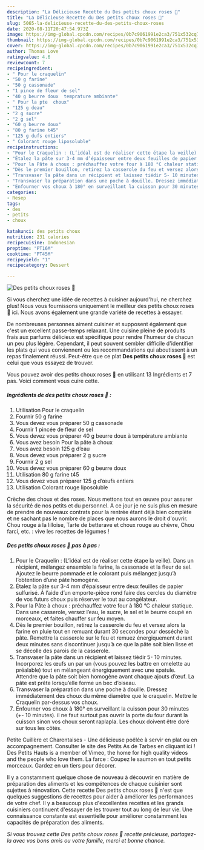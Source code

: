 ```yaml
---
description: "La Délicieuse Recette du Des petits choux roses 🌹"
title: "La Délicieuse Recette du Des petits choux roses 🌹"
slug: 5065-la-delicieuse-recette-du-des-petits-choux-roses
date: 2020-08-11T20:47:54.973Z
image: https://img-global.cpcdn.com/recipes/0b7c9061991e2ca3/751x532cq70/des-petits-choux-roses-🌹-photo-principale-de-la-recette.jpg
thumbnail: https://img-global.cpcdn.com/recipes/0b7c9061991e2ca3/751x532cq70/des-petits-choux-roses-🌹-photo-principale-de-la-recette.jpg
cover: https://img-global.cpcdn.com/recipes/0b7c9061991e2ca3/751x532cq70/des-petits-choux-roses-🌹-photo-principale-de-la-recette.jpg
author: Thomas Love
ratingvalue: 4.6
reviewcount: 7
recipeingredient:
- " Pour le craquelin"
- "50 g farine"
- "50 g cassonade"
- "1 pince de fleur de sel"
- "40 g beurre doux  temprature ambiante"
- " Pour la pte  choux"
- "125 g deau"
- "2 g sucre"
- "2 g sel"
- "60 g beurre doux"
- "80 g farine t45"
- "125 g dufs entiers"
- " Colorant rouge liposoluble"
recipeinstructions:
- "Pour le Craquelin : (L’idéal est de réaliser cette étape la veille). Dans un récipient, mélangez ensemble la farine, la cassonade et la fleur de sel. Ajoutez le beurre pommade et le colorant puis mélangez jusqu’à l’obtention d’une pâte homogène."
- "Étalez la pâte sur 3-4 mm d’épaisseur entre deux feuilles de papier sulfurisé. À l’aide d’un emporte-pièce rond faire des cercles du diamètre de vos futurs choux puis réserver le tout au congélateur."
- "Pour la Pâte à choux : préchauffez votre four à 180 °C chaleur statique. Dans une casserole, versez l’eau, le sucre, le sel et le beurre coupé en morceaux, et faites chauffer sur feu moyen."
- "Dès le premier bouillon, retirez la casserole du feu et versez alors la farine en pluie tout en remuant durant 30 secondes pour desséché la pâte. Remettre la casserole sur le feu et remuez énergiquement durant deux minutes sans discontinuer jusqu’à ce que la pâte soit bien lisse et se décolle des parois de la casserole."
- "Transvaser la pâte dans un récipient et laissez tiédir 5- 10 minutes. Incorporez les œufs un par un (vous pouvez les battre en omelette au préalable) tout en mélangeant énergiquement avec une spatule. Attendre que la pâte soit bien homogène avant chaque ajouts d’œuf. La pâte est prête lorsqu’elle forme un bec d’oiseau."
- "Transvaser la préparation dans une poche à douille. Dressez immédiatement des choux du même diamètre que le craquelin. Mettre le Craquelin par-dessus vos choux."
- "Enfourner vos choux à 180° en surveillant la cuisson pour 30 minutes (+- 10 minutes). il ne faut surtout pas ouvrir la porte du four durant la cuisson sinon vos choux seront raplapla. Les choux doivent être doré sur tous les côtés."
categories:
- Resep
tags:
- des
- petits
- choux

katakunci: des petits choux 
nutrition: 231 calories
recipecuisine: Indonesian
preptime: "PT16M"
cooktime: "PT45M"
recipeyield: "1"
recipecategory: Dessert

---
```



![Des petits choux roses 🌹](https://img-global.cpcdn.com/recipes/0b7c9061991e2ca3/751x532cq70/des-petits-choux-roses-🌹-photo-principale-de-la-recette.jpg)

Si vous cherchez une idée de recettes à cuisiner aujourd'hui, ne cherchez plus! Nous vous fournissons uniquement le meilleur des petits choux roses 🌹 ici. Nous avons également une grande variété de recettes à essayer.

De nombreuses personnes aiment cuisiner et supposent également que c'est un excellent passe-temps relaxant. Une cuisine pleine de produits frais aux parfums délicieux est spécifique pour rendre l'humeur de chacun un peu plus légère. Cependant, il peut souvent sembler difficile d'identifier les plats qui vous conviennent ou les recommandations qui aboutissent à un repas finalement réussi. Peut-être que ce plat <strong> Des petits choux roses 🌹 </strong> est celui que vous essayez de trouver.

<!--inarticleads1-->

Vous pouvez avoir des petits choux roses 🌹 en utilisant 13 Ingrédients et 7 pas. Voici comment vous cuire cette.

##### Ingrédients de des petits choux roses 🌹 :

1. Utilisation  Pour le craquelin
1. Fournir 50 g farine
1. Vous devez vous préparer 50 g cassonade
1. Fournir 1 pincée de fleur de sel
1. Vous devez vous préparer 40 g beurre doux à température ambiante
1. Vous avez besoin  Pour la pâte à choux
1. Vous avez besoin 125 g d’eau
1. Vous devez vous préparer 2 g sucre
1. Fournir 2 g sel
1. Vous devez vous préparer 60 g beurre doux
1. Utilisation 80 g farine t45
1. Vous devez vous préparer 125 g d’œufs entiers
1. Utilisation  Colorant rouge liposoluble


Crèche des choux et des roses. Nous mettons tout en œuvre pour assurer la sécurité de nos petits et du personnel. A ce jour je ne suis plus en mesure de prendre de nouveaux contrats pour la rentrée étant déjà bien complète et ne sachant pas le nombre de places que nous aurons le droit d&#39;ouvrir. Chou rouge à la lilloise, Tarte de betterave et choux rouge au chèvre, Chou farci, etc. : vive les recettes de légumes ! 

<!--inarticleads2-->

##### Des petits choux roses 🌹 pas à pas :

1. Pour le Craquelin : (L’idéal est de réaliser cette étape la veille). Dans un récipient, mélangez ensemble la farine, la cassonade et la fleur de sel. Ajoutez le beurre pommade et le colorant puis mélangez jusqu’à l’obtention d’une pâte homogène.
1. Étalez la pâte sur 3-4 mm d’épaisseur entre deux feuilles de papier sulfurisé. À l’aide d’un emporte-pièce rond faire des cercles du diamètre de vos futurs choux puis réserver le tout au congélateur.
1. Pour la Pâte à choux : préchauffez votre four à 180 °C chaleur statique. Dans une casserole, versez l’eau, le sucre, le sel et le beurre coupé en morceaux, et faites chauffer sur feu moyen.
1. Dès le premier bouillon, retirez la casserole du feu et versez alors la farine en pluie tout en remuant durant 30 secondes pour desséché la pâte. Remettre la casserole sur le feu et remuez énergiquement durant deux minutes sans discontinuer jusqu’à ce que la pâte soit bien lisse et se décolle des parois de la casserole.
1. Transvaser la pâte dans un récipient et laissez tiédir 5- 10 minutes. Incorporez les œufs un par un (vous pouvez les battre en omelette au préalable) tout en mélangeant énergiquement avec une spatule. Attendre que la pâte soit bien homogène avant chaque ajouts d’œuf. La pâte est prête lorsqu’elle forme un bec d’oiseau.
1. Transvaser la préparation dans une poche à douille. Dressez immédiatement des choux du même diamètre que le craquelin. Mettre le Craquelin par-dessus vos choux.
1. Enfourner vos choux à 180° en surveillant la cuisson pour 30 minutes (+- 10 minutes). il ne faut surtout pas ouvrir la porte du four durant la cuisson sinon vos choux seront raplapla. Les choux doivent être doré sur tous les côtés.


Petite Cuillère et Charentaises - Une délicieuse poêlée à servir en plat ou en accompagnement. Consulter le site des Petits As de Tarbes en cliquant ici ! Des Petits Hauts is a member of Vimeo, the home for high quality videos and the people who love them. La farce : Coupez le saumon en tout petits morceaux. Gardez en un tiers pour décorer. 

<!--inarticleads1-->

<p>
Il y a constamment quelque chose de nouveau à découvrir en matière de préparation des aliments et les compétences de chaque cuisinier sont sujettes à rénovation. Cette recette Des petits choux roses 🌹 n'est que quelques suggestions de recettes pour aider à améliorer les performances de votre chef. Il y a beaucoup plus d'excellentes recettes et les grands cuisiniers continuent d'essayer de les trouver tout au long de leur vie. Une connaissance constante est essentielle pour améliorer constamment les capacités de préparation des aliments.
</p>

<p>
<i>Si vous trouvez cette Des petits choux roses 🌹 recette précieuse, partagez-la avec vos bons amis ou votre famille, merci et bonne chance.</i>
</p>
